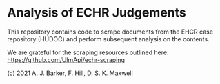 # Analysis of ECHR Judgements

This repository contains code to scrape documents from the EHCR case repository (HUDOC) and perform subsequent analysis on the contents.

We are grateful for the scraping resources outlined here: https://github.com/UlmApi/echr-scraping

(c) 2021 A. J. Barker, F. Hill, D. S. K. Maxwell
